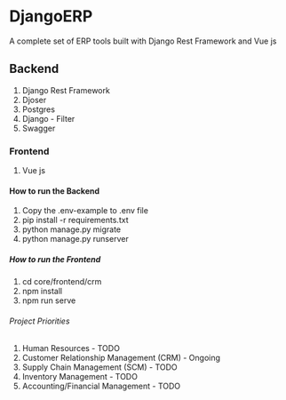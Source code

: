# DjangoERP
A complete set of ERP tools built with Django Rest Framework and Vue js

## Backend
1. Django Rest Framework
2. Djoser
3. Postgres
4. Django - Filter
5. Swagger

### Frontend
1. Vue js

#### How to run the Backend
1. Copy the .env-example to .env file
2. pip install -r requirements.txt
3. python manage.py migrate
4. python manage.py runserver

##### How to run the Frontend
1. cd core/frontend/crm
2. npm install
3. npm run serve

###### Project Priorities
1. Human Resources - TODO
2. Customer Relationship Management (CRM) - Ongoing
3. Supply Chain Management (SCM) - TODO
4. Inventory Management - TODO
5. Accounting/Financial Management - TODO

